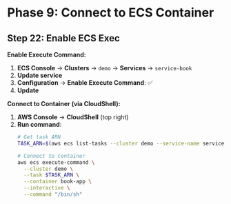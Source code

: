 # Phase 9: Connect to ECS Container

## Step 22: Enable ECS Exec

**Enable Execute Command:**
1. **ECS Console** → **Clusters** → `demo` → **Services** → `service-book`
2. **Update service**
3. **Configuration** → **Enable Execute Command**: ✅
4. **Update**

**Connect to Container (via CloudShell):**
1. **AWS Console** → **CloudShell** (top right)
2. **Run command**:
   ```bash
   # Get task ARN
   TASK_ARN=$(aws ecs list-tasks --cluster demo --service-name service-book --query 'taskArns[0]' --output text)
   
   # Connect to container
   aws ecs execute-command \
     --cluster demo \
     --task $TASK_ARN \
     --container book-app \
     --interactive \
     --command "/bin/sh"
   ```

